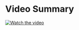 

# Video Summary


[![Watch the video](./image.png)](https://drive.google.com/file/d/1kQKL7y2pQwkTc6ck3fia8nUnN7NiP7KS/view?usp=sharing)


<!-- <iframe src="https://drive.google.com/file/d/1kQKL7y2pQwkTc6ck3fia8nUnN7NiP7KS/preview" width="640" height="480" allow="autoplay"></iframe> -->
